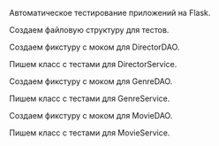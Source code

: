 Автоматичеcкое тестирование приложений на Flask.

Создаем файловую структуру для тестов.

Создаем фикстуру с моком для DirectorDAO.

Пишем класс с тестами для DirectorService.

Создаем фикстуру с моком для GenreDAO.

Пишем класс с тестами для GenreService.

Создаем фикстуру с моком для  MovieDAO.

Пишем класс с тестами для MovieService.